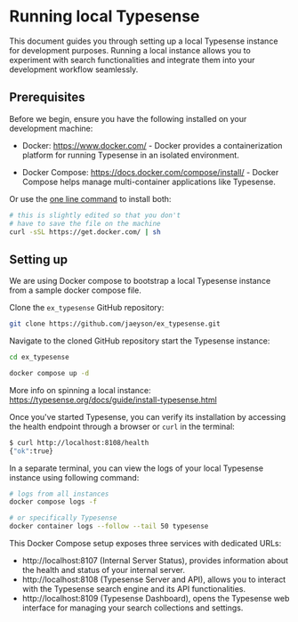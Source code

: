 # Running local Typesense

This document guides you through setting up a local Typesense instance for
development purposes. Running a local instance allows you to experiment with
search functionalities and integrate them into your development workflow
seamlessly.

## Prerequisites

Before we begin, ensure you have the following installed on your development
machine:

- Docker: <https://www.docker.com/> - Docker provides a containerization platform
  for running Typesense in an isolated environment.

- Docker Compose: <https://docs.docker.com/compose/install/> - Docker Compose
  helps manage multi-container applications like Typesense.

Or use the [one line command](https://github.com/docker/docker-install) to install both:

```bash
# this is slightly edited so that you don't
# have to save the file on the machine
curl -sSL https://get.docker.com/ | sh
```

## Setting up

We are using Docker compose to bootstrap a local Typesense instance from a
sample docker compose file.

Clone the `ex_typesense` GitHub repository:

```bash
git clone https://github.com/jaeyson/ex_typesense.git
```

Navigate to the cloned GitHub repository start the Typesense instance:

```bash
cd ex_typesense

docker compose up -d
```

More info on spinning a local instance: https://typesense.org/docs/guide/install-typesense.html

Once you've started Typesense, you can verify its installation by accessing the
health endpoint through a browser or `curl` in the terminal:

```bash
$ curl http://localhost:8108/health
{"ok":true}
```

In a separate terminal, you can view the logs of your local Typesense instance
using following command:

```bash
# logs from all instances
docker compose logs -f

# or specifically Typesense
docker container logs --follow --tail 50 typesense
```

This Docker Compose setup exposes three services with dedicated URLs:

- http://localhost:8107 (Internal Server Status), provides information about the
  health and status of your internal server.
- http://localhost:8108 (Typesense Server and API), allows you to interact with
  the Typesense search engine and its API functionalities.
- http://localhost:8109 (Typesense Dashboard), opens the Typesense web interface
  for managing your search collections and settings.


